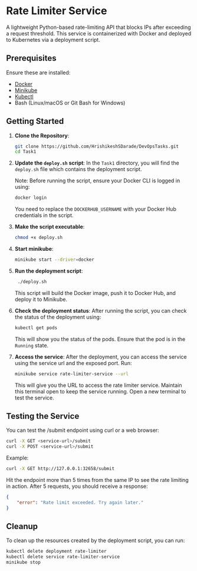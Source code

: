 # Rate Limiter Service

A lightweight Python-based rate-limiting API that blocks IPs after exceeding a request threshold. This service is containerized with Docker and deployed to Kubernetes via a deployment script.

## Prerequisites

Ensure these are installed:

- [Docker](https://www.docker.com/get-started)
- [Minikube](https://minikube.sigs.k8s.io/docs/start/)
- [Kubectl](https://kubernetes.io/docs/tasks/tools/)
- Bash (Linux/macOS or Git Bash for Windows)


## Getting Started
1. **Clone the Repository**:
   ```bash
   git clone https://github.com/HrishikeshSDarade/DevOpsTasks.git
   cd Task1
   ```

2. **Update the `deploy.sh` script**:
    In the `Task1` directory, you will find the `deploy.sh` file which contains the deployment script.

    Note: Before running the script, ensure your Docker CLI is logged in using:
    ```bash
    docker login
    ```
    You need to replace the `DOCKERHUB_USERNAME` with your Docker Hub credentials in the script.

3. **Make the script executable**:
    ```bash
    chmod +x deploy.sh
    ```

4. **Start minikube**:
   ```bash
   minikube start --driver=docker
   ```

5. **Run the deployment script**:
   ```bash
    ./deploy.sh
    ```
    This script will build the Docker image, push it to Docker Hub, and deploy it to Minikube.

6. **Check the deployment status**:
    After running the script, you can check the status of the deployment using:
    ```bash
    kubectl get pods
    ```
    This will show you the status of the pods. Ensure that the pod is in the `Running` state.

7. **Access the service**:
    After the deployment, you can access the service using the service url and the exposed port. Run:
    ```bash
    minikube service rate-limiter-service --url
    ```
    This will give you the URL to access the rate limiter service.
    Maintain this terminal open to keep the service running.
    Open a new terminal to test the service.

##  Testing the Service
You can test the /submit endpoint using curl or a web browser:
```bash
curl -X GET <service-url>/submit
curl -X POST <service-url>/submit
```
Example:

```bash
curl -X GET http://127.0.0.1:32658/submit
```
Hit the endpoint more than 5 times from the same IP to see the rate limiting in action. After 5 requests, you should receive a response:
```json
{
    "error": "Rate limit exceeded. Try again later."
}
```

## Cleanup
To clean up the resources created by the deployment script, you can run:
```bash
kubectl delete deployment rate-limiter
kubectl delete service rate-limiter-service
minikube stop
```

